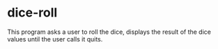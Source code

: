 # dice-roll
This program asks a user to roll the dice, displays the result of the dice values until the user calls it quits.
